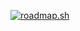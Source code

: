<a href="https://roadmap.sh"><img src="https://roadmap.sh/card/wide/67f2827ac6cdf00e87796392?variant=dark" alt="roadmap.sh"/></a>

<!--
**nastassja-dev/nastassja-dev** is a ✨ _special_ ✨ repository because its `README.md` (this file) appears on your GitHub profile.

Here are some ideas to get you started:

- 🔭 I’m currently working on ...
- 🌱 I’m currently learning ...
- 👯 I’m looking to collaborate on ...
- 🤔 I’m looking for help with ...
- 💬 Ask me about ...
- 📫 How to reach me: ...
- 😄 Pronouns: ...
- ⚡ Fun fact: ...
-->
